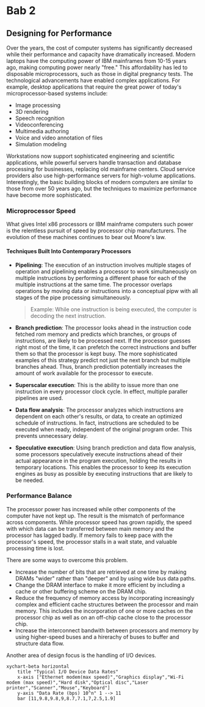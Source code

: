 # Bab 2

## Designing for Performance

Over the years, the cost of computer systems has significantly decreased while their performance and capacity have dramatically increased. Modern laptops have the computing power of IBM mainframes from 10-15 years ago, making computing power nearly "free." This affordability has led to disposable microprocessors, such as those in digital pregnancy tests. The technological advancements have enabled complex applications. For example, desktop applications that require the great power of today's microprocessor-based systems include:

- Image processing
- 3D rendering
- Speech recognition
- Videoconferencing
- Multimedia authoring
- Voice and video annotation of files
- Simulation modeling

Workstations now support sophisticated engineering and scientific applications, while powerful servers handle transaction and database processing for businesses, replacing old mainframe centers. Cloud service providers also use high-performance servers for high-volume applications. Interestingly, the basic building blocks of modern computers are similar to those from over 50 years ago, but the techniques to maximize performance have become more sophisticated.

### Microprocessor Speed

What gives Intel x86 processors or IBM mainframe computers such power is the relentless pursuit of speed by processor chip manufacturers. The evolution of these machines continues to bear out Moore's law.

#### Techniques Built Into Contemporary Processors

- **Pipelining**: The execution of an instruction involves multiple stages of operation and pipelining enables a processor to work simultaneously on multiple instructions by performing a different phase for each of the multiple instructions at the same time. The processor overlaps operations by moving data or instructions into a conceptual pipw with all stages of the pipe processing simultaneously.

  > Example: While one instruction is being executed, the computer is decoding the next instruction.

- **Branch prediction**: The processor looks ahead in the instruction code fetched rom memory and predicts which branches, or groups of instructions, are likely to be processed next. If the processor guesses right most of the time, it can prefetch the correct instructions and buffer them so that the processor is kept busy. The more sophisticated examples of this strategy predict not just the next branch but multiple branches ahead. Thus, branch prediction potentially increases the amount of work available for the processor to execute.
- **Superscalar execution**: This is the ability to issue more than one instruction in every processor clock cycle. In effect, multiple paraller pipelines are used.
- **Data flow analysis**: The processor analyzes which instructions are dependent on each other's results, or data, to create an optimized schedule of instructions. In fact, instructions are scheduled to be executed when ready, independent of the original program order. This prevents unnecessary delay.
- **Speculative execution**: Using branch prediction and data flow analysis, some processors speculatively execute instructions ahead of their actual appearance in the program execution, holding the results in temporary locations. This enables the processor to keep its execution engines as busy as possible by executing instructions that are likely to be needed.

### Performance Balance

The processor power has increased while other components of the computer have not kept up. The result is the mismatch of performance across components. While processor speed has grown rapidly, the speed with which data can be transferred between main memory and the processor has lagged badly. If memory fails to keep pace with the processor's speed, the processor stalls in a wait state, and valuable processing time is lost.

There are some ways to overcome this problem.

- Increase the number of bits that are retrieved at one time by making DRAMs "wider" rather than "deeper" and by using wide bus data paths.
- Change the DRAM interface to make it more efficient by including a cache or other buffering scheme on the DRAM chip.
- Reduce the frequency of memory access by incorporating increasingly complex and efficient cache structures between the processor and main memory. This includes the incorporation of one or more caches on the processor chip as well as on an off-chip cache close to the processor chip.
- Increase the interconnect bandwith between processors and memory by using higher-speed buses and a hirerachy of buses to buffer and structure data flow.

Another area of design focus is the handling of I/O devices.

```mermaid
xychart-beta horizontal
    title "Typical I/O Device Data Rates"
    x-axis ["Ethernet modem(max speed)","Graphics display","Wi-Fi modem (max speed)","Hard disk","Optical disc","Laser printer","Scanner","Mouse","Keyboard"]
    y-axis "Data Rate (bps) 10^n" 1 --> 11
    bar [11,9.8,9.8,9,8.7,7.1,7,2.5,1.9]
```
